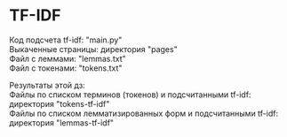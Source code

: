 # TF-IDF  
Код подсчета tf-idf: "main.py"  
Выкаченные страницы: директория "pages"  
Файл с леммами: "lemmas.txt"  
Файл с токенами: "tokens.txt"  
  
Результаты этой дз:  
Файлы  по списком терминов (токенов) и  подсчитанными  tf-idf: директория "tokens-tf-idf"  
Файлы  по списком лемматизированных форм  и  подсчитанными tf-idf: директория "lemmas-tf-idf"  
